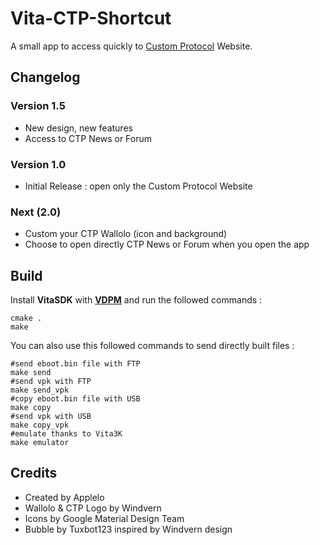# Vita-CTP-Shortcut
A small app to access quickly to [Custom Protocol](http://customprotocol.com) Website.

## Changelog

### Version 1.5

- New design, new features
- Access to CTP News or Forum

### Version 1.0

- Initial Release : open only the Custom Protocol Website

### Next (2.0)

- Custom your CTP Wallolo (icon and background)
- Choose to open directly CTP News or Forum when you open the app

## Build
Install **VitaSDK** with [**VDPM**](https://github.com/vitasdk/vdpm) and run the followed commands :

```shell
cmake .
make
```

You can also use this followed commands to send directly built files :

```shell
#send eboot.bin file with FTP
make send
#send vpk with FTP
make send_vpk
#copy eboot.bin file with USB
make copy
#send vpk with USB
make copy_vpk
#emulate thanks to Vita3K
make emulator
```

## Credits

- Created by Applelo
- Wallolo & CTP Logo by Windvern
- Icons by Google Material Design Team
- Bubble by Tuxbot123 inspired by Windvern design
